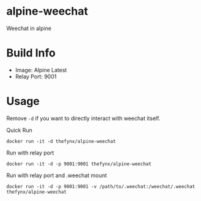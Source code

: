 alpine-weechat
================

Weechat in alpine

# Build Info
* Image: Alpine Latest
* Relay Port: 9001

# Usage

Remove `-d` if you want to directly interact with weechat itself.

Quick Run
```
docker run -it -d thefynx/alpine-weechat
```
Run with relay port
```
docker run -it -d -p 9001:9001 thefynx/alpine-weechat
```
Run with relay port and .weechat mount
```
docker run -it -d -p 9001:9001 -v /path/to/.weechat:/weechat/.weechat thefynx/alpine-weechat
```
